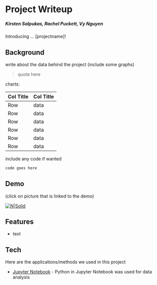 # Project Writeup
##### Kirsten Salpukas, Rachel Puckett, Vy Nguyen

Introducing ... [projectname]!

## Background

write about the data behind the project (include some graphs) 
> quote here

charts:

| Col Title | Col Title |
| ------ | ------ |
| Row | data |
| Row | data |
| Row | data |
| Row | data |
| Row | data |
| Row | data |

include any code if wanted

```sh
code goes here
```
## Demo

(click on picture that is linked to the demo)

[![N|Solid](https://givebycell.com/wp-content/uploads/2015/08/give_mobilewebsiteicon.png)](https://www.google.com/) 
## Features

- text

## Tech

Here are the applications/methods we used in this project

- [Jupyter Notebook](https://jupyter.org/) - Python in Jupyter Notebook was used for data analysis